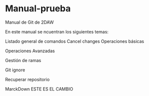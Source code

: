 # Manual-prueba
Manual de Git de 2DAW

En este manual se ncuentran los siguientes temas:

Listado general de comandos
Cancel changes
Operaciones básicas

Operaciones Avanzadas

Gestión de ramas

Git ignore

Recuperar repositorio

MarckDown
ESTE ES EL CAMBIO
